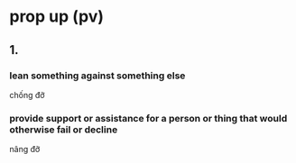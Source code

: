 # prop up (pv)

## 1.

### lean something against something else

chống đỡ

### provide support or assistance for a person or thing that would otherwise fail or decline

nâng đỡ